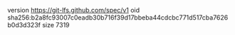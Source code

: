version https://git-lfs.github.com/spec/v1
oid sha256:b2a8fc93007c0eadb30b716f39d17bbeba44cdcbc771d517cba7626b0d3d323f
size 7319
